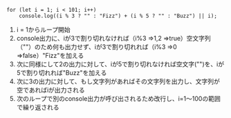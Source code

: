 ```
for (let i = 1; i < 101; i++)
    console.log((i % 3 ? "" : "Fizz") + (i % 5 ? "" : "Buzz") || i);
```

1. i = 1からループ開始
2. console出力に、iが3で割り切れなければ（i%3 =>1,2 =>true）空文字列（""）のため何も出力せず、iが3で割り切れれば（i%3 =>0 =>false）"Fizz"を加える
3. 次に同様にして2の出力に対して、iが5で割り切れなければ空文字("")を、iが5で割り切れれば"Buzz"を加える
4. 次に3の出力に対して、もし文字列があればその文字列を出力し、文字列が空であればiが出力される
5. 次のループで別のconsole出力が呼び出されるため改行し、i=1～100の範囲で繰り返される